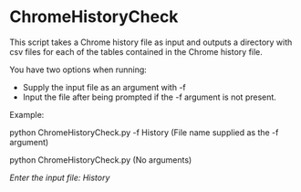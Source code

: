 # ChromeHistoryCheck

This script takes a Chrome history file as input and outputs a directory with csv files for each of the tables contained in the Chrome history file.

You have two options when running: 
- Supply the input file as an argument with -f
- Input the file after being prompted if the -f argument is not present.


Example:

python ChromeHistoryCheck.py -f History (File name supplied as the -f argument)


python ChromeHistoryCheck.py (No arguments)

_Enter the input file:_
_History_
